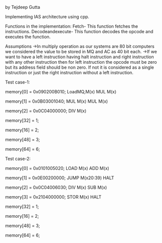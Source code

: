 
by Tejdeep Gutta
    
Implementing IAS architecture using cpp.


Functions in the implementation:
Fetch- This function fetches the instructions.
Decodeandexecute- This function decodes the opcode and executes the function.

Assumptions
->In multiply operation as our systems are 80 bit computers we considered the value to be stored in MQ and AC as 40 bit each.
->If we want to have a left instruction having halt instruction and right instruction with any other instruction then for left instruction the opcode must be zero but its address field should be non zero. If not it is considered as a single instruction or just the right instruction without a left instruction.

Test case-1:

memory[0] = 0x090200B010;          LoadMQ,M(x)  MUL M(x)

memory[1] = 0x0B03001040;          MUL M(x)     MUL M(x)

memory[2] = 0x0C04000000;          DIV M(x)

memory[32] = 1;

memory[16] = 2;

memory[48] = 3;

memory[64] = 6;



Test case-2:

memory[0] = 0x0101005020;         LOAD M(x)      ADD M(x)

memory[1] = 0x0E00200000;         JUMP M(x20:39) HALT

memory[2] = 0x0C04006030;         DIV M(x)       SUB M(x) 

memory[3] = 0x2104000000;         STOR M(x)      HALT

memory[32] = 1;

memory[16] = 2;

memory[48] = 3;

memory[64] = 6;



